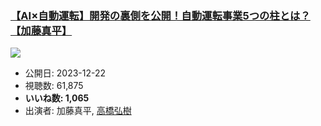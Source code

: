 ### [【AI×自動運転】開発の裏側を公開！自動運転事業5つの柱とは？【加藤真平】](https://www.youtube.com/watch?v=q0k0hRhFEGQ)
[![](https://img.youtube.com/vi/q0k0hRhFEGQ/sddefault.jpg)](https://www.youtube.com/watch?v=q0k0hRhFEGQ)
-   公開日: 2023-12-22
-   視聴数: 61,875
-   **いいね数: 1,065**
-   出演者: 加藤真平, [高橋弘樹](/rehacq_fan/people/高橋弘樹 "wikilink")
